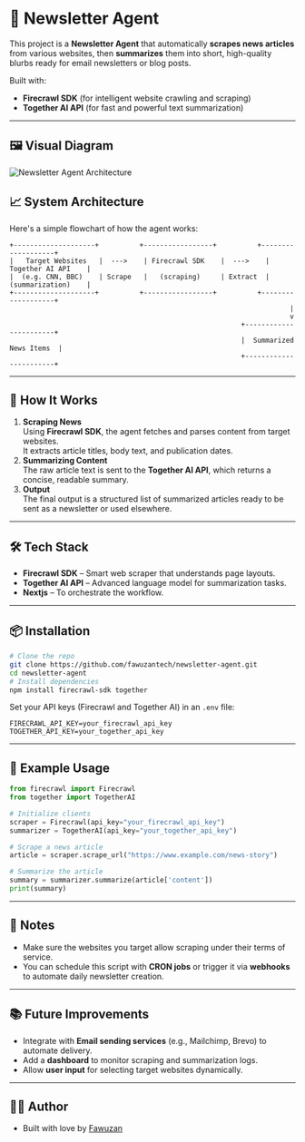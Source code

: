 # 📰 Newsletter Agent

This project is a **Newsletter Agent** that automatically **scrapes news articles** from various websites, then **summarizes** them into short, high-quality blurbs ready for email newsletters or blog posts.

Built with:
- **Firecrawl SDK** (for intelligent website crawling and scraping)
- **Together AI API** (for fast and powerful text summarization)

---

## 🖼️ Visual Diagram
![Newsletter Agent Architecture](https://i.ibb.co/MkqNYMWt/illustra.png)

## 📈 System Architecture
Here's a simple flowchart of how the agent works:
```
+--------------------+          +-----------------+          +-------------------+
|   Target Websites   |  --->    | Firecrawl SDK    |  --->    | Together AI API    |
|  (e.g. CNN, BBC)    | Scrape   |   (scraping)     | Extract  | (summarization)    |
+--------------------+          +-----------------+          +-------------------+
                                                                     |
                                                                     v
                                                         +-----------------------+
                                                         |  Summarized News Items  |
                                                         +-----------------------+
```

---

## 🚀 How It Works
1. **Scraping News**  
   Using **Firecrawl SDK**, the agent fetches and parses content from target websites.  
   It extracts article titles, body text, and publication dates.
2. **Summarizing Content**  
   The raw article text is sent to the **Together AI API**, which returns a concise, readable summary.
3. **Output**  
   The final output is a structured list of summarized articles ready to be sent as a newsletter or used elsewhere.

---

## 🛠️ Tech Stack
- **Firecrawl SDK** – Smart web scraper that understands page layouts.
- **Together AI API** – Advanced language model for summarization tasks.
- **Nextjs**  – To orchestrate the workflow.

---

## 📦 Installation
```bash
# Clone the repo
git clone https://github.com/fawuzantech/newsletter-agent.git
cd newsletter-agent
# Install dependencies
npm install firecrawl-sdk together
```

Set your API keys (Firecrawl and Together AI) in an `.env` file:
```env
FIRECRAWL_API_KEY=your_firecrawl_api_key
TOGETHER_API_KEY=your_together_api_key
```

---

## 🧩 Example Usage
```python
from firecrawl import Firecrawl
from together import TogetherAI

# Initialize clients
scraper = Firecrawl(api_key="your_firecrawl_api_key")
summarizer = TogetherAI(api_key="your_together_api_key")

# Scrape a news article
article = scraper.scrape_url("https://www.example.com/news-story")

# Summarize the article
summary = summarizer.summarize(article['content'])
print(summary)
```

---

## 📌 Notes
- Make sure the websites you target allow scraping under their terms of service.
- You can schedule this script with **CRON jobs** or trigger it via **webhooks** to automate daily newsletter creation.

---

## 📚 Future Improvements
- Integrate with **Email sending services** (e.g., Mailchimp, Brevo) to automate delivery.
- Add a **dashboard** to monitor scraping and summarization logs.
- Allow **user input** for selecting target websites dynamically.

---

## 🧑‍💻 Author
- Built with love by [Fawuzan](https://github.com/fawuzantech)